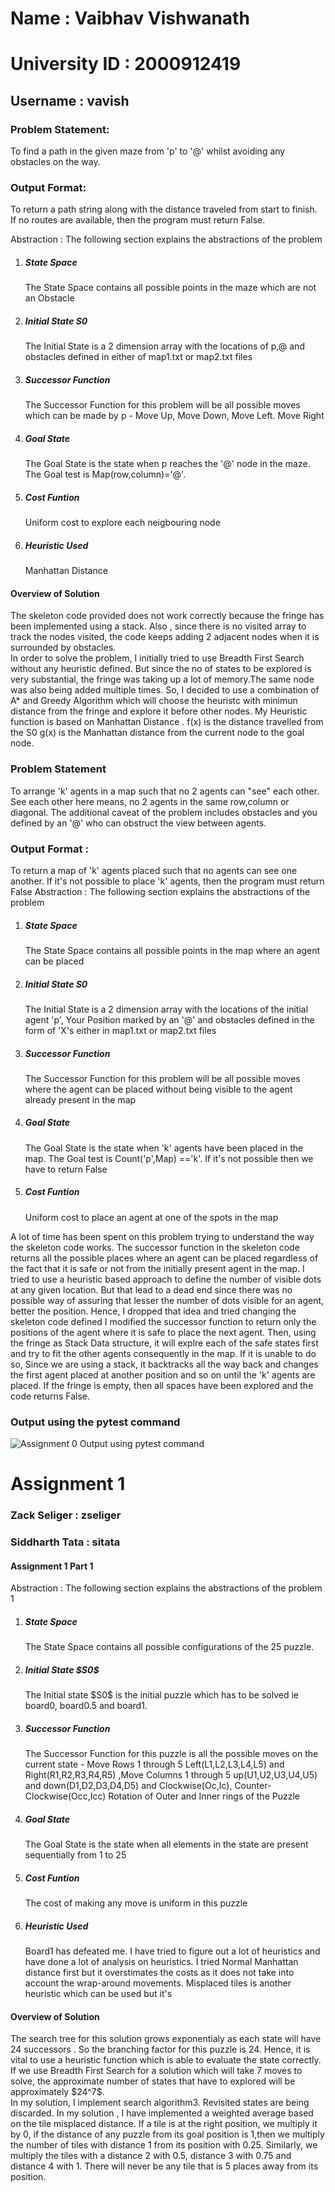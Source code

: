 <h1>Name : Vaibhav Vishwanath </h1> <h1> University ID : 2000912419 </h1>
<h2>Username : vavish </h2>


<h3>Problem Statement:<br/></h3>
To find a path in the given maze from 'p' to '@' whilst avoiding any obstacles on the way. 
				 
<h3> Output Format: <br/></h3>  To return a path string along with the distance traveled from start to finish.<br/>
If no routes are available, then the program must return False.

 
Abstraction : The following section explains the abstractions of the problem <br/>
<ol> 

<li><h5>State Space </h5>  The State Space contains all possible points in the maze which are not an Obstacle </l1>
<li>  <h5>Initial State S0 </h5> The Initial State is a 2 dimension array with the locations of p,@ and obstacles defined in either of map1.txt or map2.txt files </l1>
 <li><h5>Successor Function </h5>  The Successor Function for this problem will be all possible moves which can be made by p - Move Up, Move Down, Move Left. Move Right</li>
 <li><h5>Goal State</h5>  The Goal State is the state when p reaches the '@' node in the maze. The Goal test is Map(row,column)='@'. </li>

 <li><h5>Cost Funtion</h5>  Uniform cost to explore each neigbouring node</h5>
 <li><h5>Heuristic Used</h5> Manhattan Distance </li>
  </ol>

<h4> Overview of Solution </h4>
The skeleton code provided does not work correctly because the fringe has been implemented using a stack. Also , since there is no visited array to track the nodes visited, the code keeps adding 2 adjacent nodes when it is surrounded by obstacles.<br/>
In order to solve the problem, I initially tried to use Breadth First Search without any heuristic defined. But since the no of states to be explored is very substantial, the fringe was taking up a lot of memory.The same node was also being added multiple times.
So, I decided to use a combination of A* and Greedy Algorithm which will choose the heuristc with minimun distance from the fringe and explore it before other nodes. My Heuristic function is based on Manhattan Distance .
f(x) is the distance travelled from the S0
g(x) is the Manhattan distance from the current node to the goal node.

<h3> Problem Statement <br/></h3>
 To arrange 'k' agents in a map such that no 2 agents can "see" each other. See each other here means, no 2 agents in the same row,column or diagonal. The additional caveat of the problem includes obstacles and you defined by an '@' who can obstruct the view between agents. 

<h3> Output Format : <br/></h3>To return a map of 'k' agents placed such that no agents can see one another. If it's not possible to place 'k' agents, then the program must return False 
Abstraction : The following section explains the abstractions of the problem <br/>
<ol> 
<li><h5>State Space </h5>  The State Space contains all possible points in the map where an agent can be placed </l1>
 <li><h5>Initial State S0 </h5>  The Initial State is a 2 dimension array with the locations of the initial agent 'p', Your Position marked by an '@' and obstacles defined in the form of 'X's either in map1.txt or map2.txt files </l1>
 <li><h5>Successor Function </h5>  The Successor Function for this problem will be all possible moves where the agent can be placed without being visible to the agent already present in the map</li>
 <li><h5>Goal State</h5>  The Goal State is the state when 'k' agents have been placed in the map. The Goal test is Count('p',Map) =='k'. If it's not possible then we have to return False </li>
 <li><h5>Cost Funtion</h5>  Uniform cost to place an agent at one of the spots in the map</h5>
  </ol>

A lot of time has been spent on this problem trying to understand the way the skeleton code works. The successor function in the skeleton code returns all the possible places where an agent can be placed regardless of the fact that it is safe or not from the initially present agent in the map.
I tried to use a heuristic based approach to define the number of visible dots at any given location. But that lead to a dead end since there was no possible way of assuring that lesser the number of dots visible for an agent, better the position. Hence, I dropped that idea and tried changing the skeleton code defined 
I modified the successor function to return only the positions of the agent where it is safe to place the next agent. Then, using the fringe as Stack Data structure, it will explre each of the safe states first and try to fit the other agents consequently in the map. If it is unable to do so, Since we are using a stack, it backtracks all the way back and changes the first agent placed at another position and so on until the 'k' agents are placed. If the fringe is empty, then all spaces have been explored and the code returns False. 


<h3> Output using the pytest command </h3>

![Assignment 0 Output using pytest command](https://github.iu.edu/cs-b551-fa2021/vavish-a0/blob/master/A0.png)




<h1> Assignment 1 </h1>
<h3> Zack Seliger : zseliger </h2>
<h3> Siddharth Tata : sitata </h3>

<h4> Assignment 1 Part 1 </h4>

 
Abstraction : The following section explains the abstractions of the problem 1 <br/>
<ol> 

<li><h5>State Space </h5>  The State Space contains all possible configurations of the 25 puzzle. </l1>
<li>  <h5>Initial State $S0$ </h5> The Initial state $S0$ is the initial puzzle which has to be solved ie board0, board0.5 and board1. </l1>
 <li><h5>Successor Function </h5>  The Successor Function for this puzzle is all the possible moves on the current state - Move Rows 1 through 5  Left(L1,L2,L3,L4,L5) and Right(R1,R2,R3,R4,R5) ,Move Columns 1 through 5 up(U1,U2,U3,U4,U5) and down(D1,D2,D3,D4,D5)  and Clockwise(Oc,Ic), Counter-Clockwise(Occ,Icc) Rotation of Outer and Inner rings of the Puzzle  </li>
 <li><h5>Goal State</h5>  The Goal State is the state when all elements in the state are present sequentially from 1 to 25 </li>

 <li><h5>Cost Funtion</h5>  The cost of making any move is uniform in this puzzle</h5>
 <li><h5>Heuristic Used</h5> Board1 has defeated me. I have tried to figure out a lot of heuristics and have done a lot of analysis on heuristics. I tried Normal Manhattan distance first but it overstimates the costs as it does not take into account the wrap-around movements. Misplaced tiles is another heuristic which can be used but it's  </li>
  </ol>

<h4> Overview of Solution </h4>
The search tree for this solution grows exponentialy as each state will have 24 successors . So the branching factor for this puzzle is 24. Hence, it is vital to use a heuristic function which is able to evaluate the state correctly. If we use Breadth First Search for a solution which will take 7 moves to solve, the approximate number of states that have to explored will be approximately $24^7$. <br>
In my solution, I implement search algorithm3. Revisited states are being discarded. In my solution , I have implemented a weighted average based on the tile misplaced distance. If a tile is at the right position, we multiply it by 0, if the distance of any puzzle from its goal position is 1,then we multiply the number of tiles with distance 1 from its position with 0.25. Similarly, we multiply the tiles with a distance 2 with 0.5, distance 3 with 0.75 and distance 4 with 1. There will never be any tile that is 5 places away from its position. <br/>

